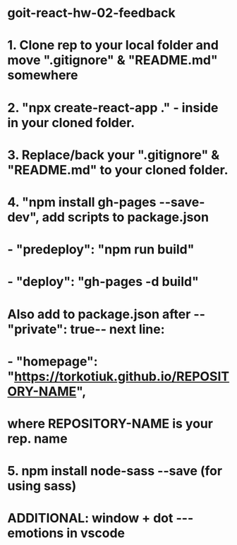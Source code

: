 # goit-react-hw-02-feedback

# 1. Clone rep to your local folder and move ".gitignore" & "README.md" somewhere

# 2. "npx create-react-app ." - inside in your cloned folder.

# 3. Replace/back your ".gitignore" & "README.md" to your cloned folder.

# 4. "npm install gh-pages --save-dev", add scripts to package.json

# - "predeploy": "npm run build"

# - "deploy": "gh-pages -d build"

# Also add to package.json after --"private": true-- next line:

# - "homepage": "https://torkotiuk.github.io/REPOSITORY-NAME",

# where REPOSITORY-NAME is your rep. name

# 5. npm install node-sass --save (for using sass)

# ADDITIONAL: window + dot --- emotions in vscode
